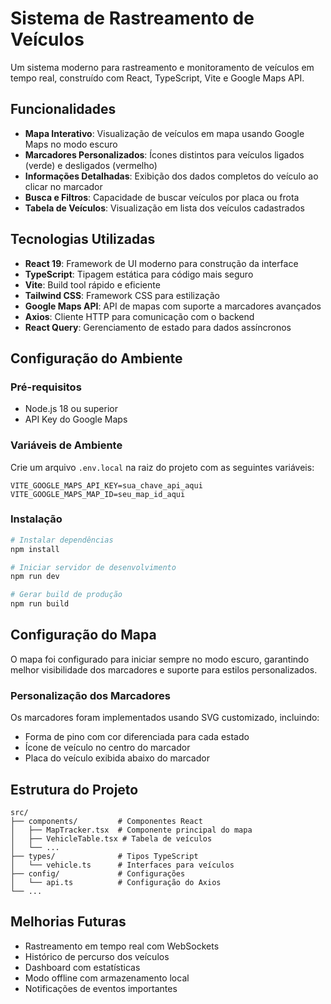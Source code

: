 # Sistema de Rastreamento de Veículos

Um sistema moderno para rastreamento e monitoramento de veículos em tempo real, construído com React, TypeScript, Vite e Google Maps API.

## Funcionalidades

- **Mapa Interativo**: Visualização de veículos em mapa usando Google Maps no modo escuro
- **Marcadores Personalizados**: Ícones distintos para veículos ligados (verde) e desligados (vermelho)
- **Informações Detalhadas**: Exibição dos dados completos do veículo ao clicar no marcador
- **Busca e Filtros**: Capacidade de buscar veículos por placa ou frota
- **Tabela de Veículos**: Visualização em lista dos veículos cadastrados

## Tecnologias Utilizadas

- **React 19**: Framework de UI moderno para construção da interface
- **TypeScript**: Tipagem estática para código mais seguro
- **Vite**: Build tool rápido e eficiente
- **Tailwind CSS**: Framework CSS para estilização
- **Google Maps API**: API de mapas com suporte a marcadores avançados
- **Axios**: Cliente HTTP para comunicação com o backend
- **React Query**: Gerenciamento de estado para dados assíncronos

## Configuração do Ambiente

### Pré-requisitos

- Node.js 18 ou superior
- API Key do Google Maps

### Variáveis de Ambiente

Crie um arquivo `.env.local` na raiz do projeto com as seguintes variáveis:

```
VITE_GOOGLE_MAPS_API_KEY=sua_chave_api_aqui
VITE_GOOGLE_MAPS_MAP_ID=seu_map_id_aqui
```

### Instalação

```bash
# Instalar dependências
npm install

# Iniciar servidor de desenvolvimento
npm run dev

# Gerar build de produção
npm run build
```

## Configuração do Mapa

O mapa foi configurado para iniciar sempre no modo escuro, garantindo melhor visibilidade dos marcadores e suporte para estilos personalizados.

### Personalização dos Marcadores

Os marcadores foram implementados usando SVG customizado, incluindo:
- Forma de pino com cor diferenciada para cada estado
- Ícone de veículo no centro do marcador
- Placa do veículo exibida abaixo do marcador

## Estrutura do Projeto

```
src/
├── components/         # Componentes React
│   ├── MapTracker.tsx  # Componente principal do mapa
│   ├── VehicleTable.tsx # Tabela de veículos
│   └── ...
├── types/              # Tipos TypeScript
│   └── vehicle.ts      # Interfaces para veículos
├── config/             # Configurações
│   └── api.ts          # Configuração do Axios
└── ...
```

## Melhorias Futuras

- Rastreamento em tempo real com WebSockets
- Histórico de percurso dos veículos
- Dashboard com estatísticas
- Modo offline com armazenamento local
- Notificações de eventos importantes
